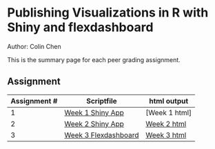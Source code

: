 # Publishing Visualizations in R with Shiny and flexdashboard

Author: Colin Chen </br>

This is the summary page for each peer grading assignment.</br>

## Assignment
Assignment # | Scriptfile | html output
--- | --- | ---
1 | [Week 1 Shiny App](https://github.com/hsc251/R-Learn/blob/master/JHU_DataVisual/04_Publishing_Visualizations_in_R_with_Shiny_and_flexdashboard/JHU_datavis04_week1.R) | [Week 1 html]
2 | [Week 2 Shiny App](https://github.com/hsc251/R-Learn/blob/master/JHU_DataVisual/04_Publishing_Visualizations_in_R_with_Shiny_and_flexdashboard/JHU_datavis04_week2.R) | [Week 2 html](https://hsc251.shinyapps.io/shiny_week2/?_ga=2.81051679.94257959.1645329484-1267349546.1636955870)
3 | [Week 3 Flexdashboard](https://github.com/hsc251/R-Learn/blob/master/JHU_DataVisual/04_Publishing_Visualizations_in_R_with_Shiny_and_flexdashboard/JHU_datavis04_week3.Rmd) | [Week 3 html](https://hsc251.shinyapps.io/Shiny_Week3/?_ga=2.81051679.94257959.1645329484-1267349546.1636955870)
</br>
